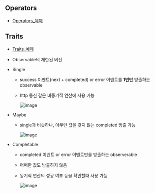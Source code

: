 ## Operators
- [Operators_예제](https://github.com/Jinoo9622/iOS/blob/master/Chapter4/05_GitHubRepositoryApp/Observable.playground/Contents.swift)

## Traits
- [Traits_예제](https://github.com/Jinoo9622/iOS/blob/master/Chapter4/05_GitHubRepositoryApp/Traits.playground/Contents.swift) 
- Observable의 제한된 버전
- Single
  - success 이벤트(next + completed) or error 이벤트를 **1번만** 방출하는 observable 
  - http 통신 같은 비동기적 연산에 사용 가능
    
    ![image](https://user-images.githubusercontent.com/46417892/157216183-b67e72b5-1b92-4f5b-9d76-18e7d44d0781.png)

- Maybe
  - single과 비슷하나, 아무런 값을 갖지 않는 completed 방출 가능

    ![image](https://user-images.githubusercontent.com/46417892/157216303-ced72cf7-e3c9-4d4c-9e99-5cfebcc81747.png)

- Completable
  - completed 이벤트 or error 이벤트만을 방출하는 observerable
  - 어떠한 값도 방출하지 않음
  - 동기식 연산의 성공 여부 등을 확인할때 사용 가능

    ![image](https://user-images.githubusercontent.com/46417892/157216391-3f6f8470-cf1c-404e-aa3f-c70c8f9f0849.png)
